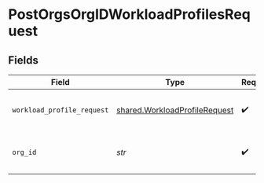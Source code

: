 # PostOrgsOrgIDWorkloadProfilesRequest


## Fields

| Field                                                                          | Type                                                                           | Required                                                                       | Description                                                                    |
| ------------------------------------------------------------------------------ | ------------------------------------------------------------------------------ | ------------------------------------------------------------------------------ | ------------------------------------------------------------------------------ |
| `workload_profile_request`                                                     | [shared.WorkloadProfileRequest](../../models/shared/workloadprofilerequest.md) | :heavy_check_mark:                                                             | Workload profile details.<br/><br/>                                            |
| `org_id`                                                                       | *str*                                                                          | :heavy_check_mark:                                                             | The Organization ID.<br/><br/>                                                 |